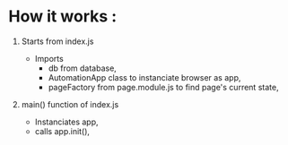 # How it works :

1. Starts from index.js

   - Imports
     - db from database,
     - AutomationApp class to instanciate browser as app,
     - pageFactory from page.module.js to find page's current state,

2. main() function of index.js
   - Instanciates app,
   - calls app.init(),
